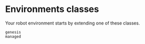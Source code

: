 # Environments classes

Your robot environment starts by extending one of these classes.

```{toctree}
genesis
managed
```
